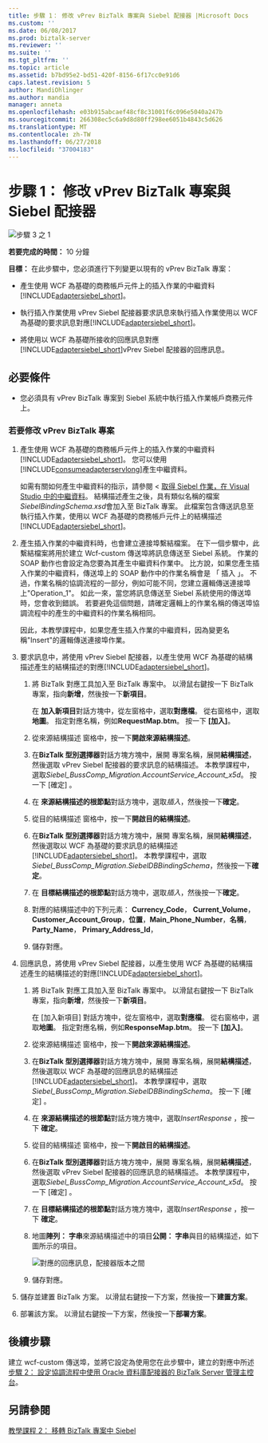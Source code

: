 ```yaml
---
title: 步驟 1： 修改 vPrev BizTalk 專案與 Siebel 配接器 |Microsoft Docs
ms.custom: ''
ms.date: 06/08/2017
ms.prod: biztalk-server
ms.reviewer: ''
ms.suite: ''
ms.tgt_pltfrm: ''
ms.topic: article
ms.assetid: b7bd95e2-bd51-420f-8156-6f17cc0e91d6
caps.latest.revision: 5
author: MandiOhlinger
ms.author: mandia
manager: anneta
ms.openlocfilehash: e03b915abcaef48cf8c31001f6c096e5040a247b
ms.sourcegitcommit: 266308ec5c6a9d8d80ff298ee6051b4843c5d626
ms.translationtype: MT
ms.contentlocale: zh-TW
ms.lasthandoff: 06/27/2018
ms.locfileid: "37004183"
---
```

# <a name="step-1-modify-the-vprev-biztalk-project-with-the-siebel-adapter"></a>步驟 1： 修改 vPrev BizTalk 專案與 Siebel 配接器
![步驟 3 之 1](../../adapters-and-accelerators/adapter-oracle-database/media/step-1of3.gif "Step_1of3")  
  
 **若要完成的時間：** 10 分鐘  
  
 **目標：** 在此步驟中，您必須進行下列變更以現有的 vPrev BizTalk 專案：  
  
- 產生使用 WCF 為基礎的商務帳戶元件上的插入作業的中繼資料[!INCLUDE[adaptersiebel_short](../../includes/adaptersiebel-short-md.md)]。  
  
- 執行插入作業使用 vPrev Siebel 配接器要求訊息來執行插入作業使用以 WCF 為基礎的要求訊息對應[!INCLUDE[adaptersiebel_short](../../includes/adaptersiebel-short-md.md)]。  
  
- 將使用以 WCF 為基礎所接收的回應訊息對應[!INCLUDE[adaptersiebel_short](../../includes/adaptersiebel-short-md.md)]vPrev Siebel 配接器的回應訊息。  
  
## <a name="prerequisite"></a>必要條件  
  
-   您必須具有 vPrev BizTalk 專案到 Siebel 系統中執行插入作業帳戶商務元件上。  
  
### <a name="to-modify-the-vprev-biztalk-project"></a>若要修改 vPrev BizTalk 專案  
  
1. 產生使用 WCF 為基礎的商務帳戶元件上的插入作業的中繼資料[!INCLUDE[adaptersiebel_short](../../includes/adaptersiebel-short-md.md)]。 您可以使用[!INCLUDE[consumeadapterservlong](../../includes/consumeadapterservlong-md.md)]產生中繼資料。  
  
    如需有關如何產生中繼資料的指示，請參閱 <<c0> [ 取得 Siebel 作業，在 Visual Studio 中的中繼資料](../../adapters-and-accelerators/adapter-siebel/get-metadata-for-siebel-operations-in-visual-studio.md)。 結構描述產生之後，具有類似名稱的檔案*SiebelBindingSchema.xsd*會加入至 BizTalk 專案。 此檔案包含傳送訊息至執行插入作業，使用以 WCF 為基礎的商務帳戶元件上的結構描述[!INCLUDE[adaptersiebel_short](../../includes/adaptersiebel-short-md.md)]。  
  
2. 產生插入作業的中繼資料時，也會建立連接埠繫結檔案。 在下一個步驟中，此繫結檔案將用於建立 Wcf-custom 傳送埠將訊息傳送至 Siebel 系統。 作業的 SOAP 動作也會設定為您要為其產生中繼資料作業中。 比方說，如果您產生插入作業的中繼資料，傳送埠上的 SOAP 動作中的作業名稱會是 「 插入 」。 不過，作業名稱的協調流程的一部分，例如可能不同，您建立邏輯傳送連接埠上"Operation_1"。 如此一來，當您將訊息傳送至 Siebel 系統使用的傳送埠時，您會收到錯誤。 若要避免這個問題，請確定邏輯上的作業名稱的傳送埠協調流程中的產生的中繼資料的作業名稱相同。  
  
    因此，本教學課程中，如果您產生插入作業的中繼資料，因為變更名稱"Insert"的邏輯傳送連接埠作業。  
  
3. 要求訊息中，將使用 vPrev Siebel 配接器，以產生使用 WCF 為基礎的結構描述產生的結構描述的對應[!INCLUDE[adaptersiebel_short](../../includes/adaptersiebel-short-md.md)]。  
  
   1. 將 BizTalk 對應工具加入至 BizTalk 專案中。 以滑鼠右鍵按一下 BizTalk 專案，指向**新增**，然後按一下**新項目**。  
  
       在 **加入新項目**對話方塊中，從左窗格中，選取**對應檔**。 從右窗格中，選取**地圖**。 指定對應名稱，例如**RequestMap.btm**。 按一下 **[加入]**。  
  
   2. 從來源結構描述 窗格中，按一下**開啟來源結構描述**。  
  
   3. 在**BizTalk 型別選擇器**對話方塊方塊中，展開 專案名稱，展開**結構描述**，然後選取 vPrev Siebel 配接器的要求訊息的結構描述。 本教學課程中，選取*Siebel_BussComp_Migration.AccountService_Account_x5d*。 按一下 [確定] 。  
  
   4. 在 **來源結構描述的根節點**對話方塊中，選取*插入*，然後按一下**確定**。  
  
   5. 從目的結構描述 窗格中，按一下**開啟目的結構描述**。  
  
   6. 在**BizTalk 型別選擇器**對話方塊方塊中，展開 專案名稱，展開**結構描述**，然後選取以 WCF 為基礎的要求訊息的結構描述[!INCLUDE[adaptersiebel_short](../../includes/adaptersiebel-short-md.md)]。 本教學課程中，選取*Siebel_BussComp_Migration.SiebelDBBindingSchema*，然後按一下**確定**。  
  
   7. 在 **目標結構描述的根節點**對話方塊中，選取*插入*，然後按一下**確定**。  
  
   8. 對應的結構描述中的下列元素： **Currency_Code**， **Current_Volume**， **Customer_Account_Group**，**位置**，**Main_Phone_Number**，**名稱**， **Party_Name**， **Primary_Address_Id**，  
  
   9. 儲存對應。  
  
4. 回應訊息，將使用 vPrev Siebel 配接器，以產生使用 WCF 為基礎的結構描述產生的結構描述的對應[!INCLUDE[adaptersiebel_short](../../includes/adaptersiebel-short-md.md)]。  
  
   1. 將 BizTalk 對應工具加入至 BizTalk 專案中。 以滑鼠右鍵按一下 BizTalk 專案，指向**新增**，然後按一下**新項目**。  
  
       在 [加入新項目] 對話方塊中，從左窗格中，選取**對應檔**。 從右窗格中，選取**地圖**。 指定對應名稱，例如**ResponseMap.btm**。 按一下 **[加入]**。  
  
   2. 從來源結構描述 窗格中，按一下**開啟來源結構描述**。  
  
   3. 在**BizTalk 型別選擇器**對話方塊方塊中，展開 專案名稱，展開**結構描述**，然後選取以 WCF 為基礎的回應訊息的結構描述[!INCLUDE[adaptersiebel_short](../../includes/adaptersiebel-short-md.md)]。 本教學課程中，選取*Siebel_BussComp_Migration.SiebelDBBindingSchema*。 按一下 [確定] 。  
  
   4. 在 **來源結構描述的根節點**對話方塊方塊中，選取*InsertResponse* ，按一下 **確定**。  
  
   5. 從目的結構描述 窗格中，按一下**開啟目的結構描述**。  
  
   6. 在**BizTalk 型別選擇器**對話方塊方塊中，展開 專案名稱，展開**結構描述**，然後選取 vPrev Siebel 配接器的回應訊息的結構描述。 本教學課程中，選取*Siebel_BussComp_Migration.AccountService_Account_x5d*。 按一下 [確定] 。  
  
   7. 在 **目標結構描述的根節點**對話方塊方塊中，選取*InsertResponse* ，按一下 **確定**。  
  
   8. 地圖**陣列： 字串**來源結構描述中的項目**公開： 字串**與目的結構描述，如下圖所示的項目。  
  
       ![對應的回應訊息，配接器版本之間](../../adapters-and-accelerators/adapter-siebel/media/6352035b-79c0-4850-a8f7-e4f6581c8532.gif "6352035b-79c0-4850-a8f7-e4f6581c8532")  
  
   9. 儲存對應。  
  
5. 儲存並建置 BizTalk 方案。 以滑鼠右鍵按一下方案，然後按一下**建置方案**。  
  
6. 部署該方案。 以滑鼠右鍵按一下方案，然後按一下**部署方案**。  
  
## <a name="next-steps"></a>後續步驟  
 建立 wcf-custom 傳送埠，並將它設定為使用您在此步驟中，建立的對應中所述[步驟 2： 設定協調流程中使用 Oracle 資料庫配接器的 BizTalk Server 管理主控台](../../adapters-and-accelerators/adapter-oracle-database/step-2-configure-an-orchestration-to-use-the-oracle-db-adapter-in-biztalk.md)。  
  
## <a name="see-also"></a>另請參閱  
 [教學課程 2： 移轉 BizTalk 專案中 Siebel](../../adapters-and-accelerators/adapter-siebel/tutorial-2-migrating-biztalk-projects-in-siebel.md)